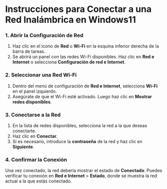 
# Instrucciones para Conectar a una Red Inalámbrica en Windows11

### 1. Abrir la Configuración de Red

1. Haz clic en el icono de **Red** o **Wi-Fi** en la esquina inferior derecha de la barra de tareas.
2. Se abrirá un panel con las redes Wi-Fi disponibles. Haz clic en **Red e Internet** o selecciona **Configuración de red e Internet**.

### 2. Seleccionar una Red Wi-Fi

1. Dentro del menú de configuración de **Red e Internet**, selecciona **Wi-Fi** en el panel izquierdo.
2. Asegúrate de que el Wi-Fi esté activado. Luego haz clic en **Mostrar redes disponibles**.

### 3. Conectarse a la Red

1. En la lista de redes disponibles, selecciona la red a la que deseas conectarte.
2. Haz clic en **Conectar**.
3. Si es necesario, introduce la **contraseña** de la red y haz clic en **Siguiente**.

### 4. Confirmar la Conexión

Una vez conectado, la red debería mostrar el estado de **Conectado**. Puedes verificar tu conexión en **Red e Internet** > **Estado**, donde se muestra la red actual a la que estás conectado.

